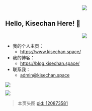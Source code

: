 <div align="center">
  <img src="https://images.kisechan.space/github-head.png" style="max-width: 100%;">
</div>

## Hello, Kisechan Here! :tada:

<div align="center">
  <img src="https://github-profile-summary-cards.vercel.app/api/cards/profile-details?username=Kisechan&theme=nord_bright" style="max-width: 100%;">
</div>

* 我的个人主页：
  * https://www.kisechan.space/
* 我的博客：
  * https://blog.kisechan.space/
* 联系我：
  * [admin@kisechan.space](mailto:admin@kisechan.space)

<div align="center" style="display: grid; grid-template-columns: repeat(auto-fit, minmax(300px, 1fr)); gap: 10px;">
  <img src="https://github-profile-summary-cards.vercel.app/api/cards/stats?username=Kisechan&theme=nord_bright">
  <img src="https://github-profile-summary-cards.vercel.app/api/cards/most-commit-language?username=Kisechan&theme=nord_bright">
</div>

> 本页头图 [pid: 120873581](https://www.pixiv.net/artworks/120873581)